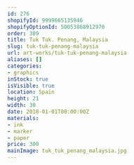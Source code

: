 ```yaml
---
id: 276
shopifyId: 9999665135946
shopifyOptionId: 50053868912970
order: 309
title: Tuk Tuk. Penang, Malaysia
slug: tuk-tuk-penang-malaysia
url: art-works/tuk-tuk-penang-malaysia
aliases: []
categories:
- graphics
inStock: true
isVisible: true
location: Spain
height: 21
width: 30
date: 2018-01-01T00:00:00Z
materials:
- ink
- marker
- paper
price: 300
mainImage: tuk_tuk_penang_malaysia.jpg
---
```

